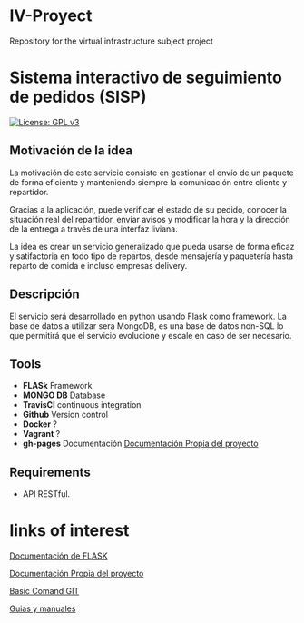 # IV-Proyect
Repository for the virtual infrastructure subject project

# Sistema interactivo de seguimiento de pedidos (SISP)

[![License: GPL v3](https://img.shields.io/badge/License-GPLv3-blue.svg)](https://www.gnu.org/licenses/gpl-3.0) 

## Motivación de la idea

La motivación de este servicio consiste en gestionar el envío de un paquete de forma eficiente y manteniendo siempre la comunicación entre cliente y repartidor.

Gracias a la aplicación, puede verificar el estado de su pedido, conocer la situación real del repartidor, enviar avisos y modificar la hora y la dirección de la entrega a través de una interfaz liviana.

La idea es crear un servicio generalizado que pueda usarse de forma eficaz y satifactoria en todo tipo de repartos, desde mensajería y paquetería hasta reparto de comida e incluso empresas delivery.

## Descripción
El servicio será desarrollado en python usando Flask como framework.
La base de datos a utilizar sera MongoDB, es una base de datos non-SQL lo que permitirá
que el servicio evolucione y escale en caso de ser necesario.


## Tools
- **FLASk**	Framework
- **MONGO DB** Database
- **TravisCI** continuous integration
- **Github** Version control
- **Docker** ? 	
- **Vagrant** ?
- **gh-pages** Documentación 
[Documentación Propia del proyecto](https://alexrodriguezlop.github.io/IV-Project/)

## Requirements
- API RESTful.

# links of interest

[Documentación de FLASK](https://flask.palletsprojects.com/en/0.12.x/)

[Documentación Propia del proyecto](https://alexrodriguezlop.github.io/IV-Project/)

[Basic Comand GIT](https://github.com/alexrodriguezlop/IV-Proyect/blob/master/D/Git.md)

[Guias y manuales](https://github.com/alexrodriguezlop/IV-Proyect/blob/master/D/Notas.md)